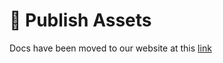 # 📢 Publish Assets

Docs have been moved to our website at this [link](https://tomatophp.com/en/open-source/filament-translations)
